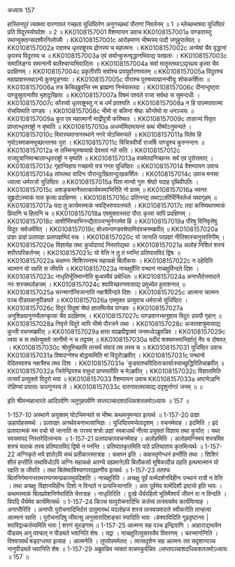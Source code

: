 अध्यायः 157

हास्तिनपुरं त्यक्त्वा वारणावतं गच्छता युधिष्ठिरेण अनुगच्छथां पौराणां निवर्तनम् ॥ 1 ॥ म्लेच्छभाषया युधिष्ठिरं प्रति विदुरस्योपदेशः ॥ 2 ॥
KK0108157001	वैशम्पायन उवाच 
KK0108157001a	पाण्डवास्तु रथान्युक्तान्सदश्वैरनिलोपमैः ।
KK0108157001c	आरोहमाणा भीष्मस्य पादौ जगृहुरार्तवत् ॥
KK0108157002a	राज्ञश्च धृतराष्ट्रस्य द्रोणस्य च महात्मनः ।
KK0108157002c	अन्येषां चैव वृद्धानां कृपस्य विदुरस्य च ॥
KK0108157003a	एवं सर्वान्कुरून्वृद्धानभिवाद्य यतव्रताः ।
KK0108157003c	समालिङ्ग्य समानान्वै बालैश्चाप्यभिवादिताः ॥
KK0108157004a	सर्वा मातॄस्तथाऽऽपृच्छ्य कृत्वा चैव प्रदक्षिणम् ।
KK0108157004c	प्रकृतीरपि सर्वाश्च प्रययुर्वारणावतम् ॥
KK0108157005a	विदुरश्च महाप्राज्ञस्तथाऽन्ये कुरुपुङ्गवाः ।
KK0108157005c	पौराश्च पुरुषव्याघ्रानन्वीयुः शोककर्शिताः ॥
KK0108157006a	तत्र केचिद्ब्रुवन्ति स्म ब्राह्मणा निर्भयास्तदा ।
KK0108157006c	दीनान्दृष्ट्वा पाण्डुसुतानतीव भृशदुःखिताः ॥
KK0108157007a	विषमं पश्यते राजा सर्वथा स सुमन्दधीः ।
KK0108157007c	कौरव्यो धृतराष्ट्रस्तु न च धर्मं प्रपश्यति ॥
KK0108157008a	न हि पापमपापात्मा रोचयिष्यति पाण्डवः ।
KK0108157008c	भीमो वा बलिनां श्रेष्ठः कौन्तेयो वा धनञ्जयः ॥
KK0108157009a	कुत एव महात्मानौ माद्रीपुत्रौ करिष्यतः ।
KK0108157009c	तान्राज्यं पितृतः प्राप्तान्धृतराष्ट्रो न मृष्यति ॥
KK0108157010a	अधर्म्यमिदमत्यन्तं कथं भीष्मोऽनुमन्यते ।
KK0108157010c	विवास्यमानानस्थाने नगरे योऽभिमन्यते ॥
KK0108157011a	पितेव हि नृपोऽस्माकमभूच्छान्तनवः पुरा ।
KK0108157011c	विचित्रवीर्यो राजर्षिः पाण्डुश्च कुरुनन्दनः ॥
KK0108157012a	स तस्मिन्पुरुषव्याघ्रे देवभावं गते सति ।
KK0108157012c	राजपुत्रानिमान्बालान्धृतराष्ट्रो न मृष्यति ॥
KK0108157013a	वयमेतदनिच्छन्तः सर्व एव पुरोत्तमात् ।
KK0108157013c	गृहान्विहाय गच्छामो यत्र गन्ता युधिष्ठिरः ॥
KK0108157014	वैशम्पायन उवाच 
KK0108157014a	तांस्तथा वादिनः पौरान्दुःखितान्दुःखकर्शितः ।
KK0108157014c	उवाच मनसा ध्यात्वा धर्मराजो युधिष्ठिरः ॥
KK0108157015a	पिता मान्यो गुरुः श्रेष्ठो यदाह पृथिवीपतिः ।
KK0108157015c	अशङ्कमानैस्तत्कार्यमस्माभिरिति नो व्रतम् ॥
KK0108157016a	भवन्तः सुहृदोऽस्माकं यात कृत्वा प्रदक्षिणम् ।
KK0108157016c	प्रतिनन्द्य तथाऽऽशीर्भिर्निवर्तध्वं यथागृहम् ॥
KK0108157017a	यदा तु कार्यमस्माकं भवद्भिरुपपत्स्यते ।
KK0108157017c	तदा करिष्यथास्माकं प्रियाणि च हितानि च ॥
KK0108157018a	एवमुक्तास्तदा पौराः कृत्वा चापि प्रदक्षिणम् ।
KK0108157018c	आशीर्भिश्चाभिनन्द्यैताञ्जग्मुर्नगरमेव हि ॥
KK0108157019a	पौरेषु विनिवृत्तेषु विदुरः सर्वधर्मवित् ।
KK0108157019c	बोधयन्पाण्डवश्रेष्ठमिदंवचनमब्रवीत् ॥
KK0108157020a	प्राज्ञः प्राज्ञं प्रलापज्ञः प्रलापज्ञमिदं वचः ।
KK0108157020c	यो जानाति परप्रज्ञां नीतिशास्त्रानुसारिणीम् ।
KK0108157020e	विज्ञायेह तथा कुर्यादापदं निस्तरेद्यथा ॥
KK0108157021a	अलोहं निशितं शस्त्रं शरीरपरिकर्तनम् ।
KK0108157021c	यो वेत्ति न तु तं घ्नन्ति प्रतिघातविदं द्विषः ॥
KK0108157022a	कक्षघ्नः शिशिरघ्नश्च महाकक्षे बिलौकसः ।
KK0108157022c	न दहेदिति चात्मानं यो रक्षति स जीवति ॥
KK0108157023a	नाचक्षुर्वेत्ति पन्थानं नाचक्षुर्विन्दते दिशः ।
KK0108157023c	नाधृतिर्भूतिमाप्नोति बुध्यस्वैवं प्रबोधितः ॥
KK0108157024a	अनाप्तैर्दत्तमादत्ते नरः शस्त्रमलोहजम् ।
KK0108157024c	श्वाविच्छरणमासाद्य प्रमुच्येत हुताशनात् ॥
KK0108157025a	चरन्मार्गान्विजानाति नक्षत्रैर्विन्दते दिशः ।
KK0108157025c	आत्मना चात्मनः पञ्च पीडयन्नानुपीड्यते ॥
KK0108157026a	एवमुक्तः प्रत्युवाच धर्मराजो युधिष्ठिरः ।
KK0108157026c	विदुरं विदुषां श्रेष्ठं ज्ञातमित्येव पाण्डवः ॥
KK0108157027a	अनुशिक्ष्यानुगम्यैतान्कृत्वा चैव प्रदक्षिणम् ।
KK0108157027c	पाण्डवानभ्यनुज्ञाय विदुरः प्रययौ गृहान् ॥
KK0108157028a	निवृत्ते विदुरे चापि भीष्मे पौरजने तथा ।
KK0108157028c	अजातशत्रुमासाद्य कुन्ती वचनमब्रवीत् ॥
KK0108157029a	क्षत्ता यदब्रवीद्वाक्यं जनमध्येऽब्रुवन्निव ।
KK0108157029c	त्वया च स तथेत्युक्तो जानीमो न च तद्वयम् ॥
KK0108157030a	यदीदं शक्यमस्माभिर्ज्ञातुं नैव च दोषवत् ।
KK0108157030c	श्रोतुमिच्छामि तत्सर्वं संवादं तव तस्य च ॥
KK0108157031	युधिष्ठिर उवाच 
KK0108157031a	विषादग्नेश्च बोद्धव्यमिति मां विदुरोऽब्रवीत् ।
KK0108157031c	पन्थानो वेदितव्याश्च नक्षत्रैश्च तथा दिशः ।
KK0108157031e	`कुड्याश्चविदिताःकार्याःस्याच्छुद्धिरितिचाब्रवीत् ॥
KK0108157032a	जितेन्द्रियश्च वसुधां प्राप्स्यतीति च मेऽब्रवीत् ।
KK0108157032c	विज्ञातमिति तत्सर्वं प्रत्युक्तो विदुरो मया ॥
KK0108157033	वैशम्पायन उवाच 
KK0108157033a	अष्टमेऽहनि रोहिण्यां प्रयाताः फाल्गुनस्य ते ।
KK0108157033c	वारणावतमासाद्य ददृशुर्नागरं जनम् ॥ ॥

इति श्रीमन्महाभारते आदिपर्वणि जतुगृहपर्वणि सप्तपञ्चादशदधिकशततमोऽध्यायः ॥ 157 ॥

1-157-10 अस्थाने अयुक्तम् योऽभिमन्यते स भीष्मः कथमनुमन्यत इत्यर्थः ॥
 1-157-20 प्राज्ञः ऊहापोहसमर्थः । प्रलापज्ञः अनर्थवचनाभासाभिज्ञः । युधिष्ठिरमप्येतादृशम् । वचनमेवाह । इदमिति । इदं प्रलापात्मकं मम वचो यो जानाति सः परस्य शत्रोः प्रज्ञां स्वबाधार्थं नीत्या प्रयुक्तां विज्ञाय तथा कुर्यात् । यथा स्वयमापदं निस्तरेदित्यन्वयः ॥
 1-157-21 प्रलापाकारवचनमेवाह । अलोहमिति । अलोहमग्निमयं शस्त्रमिव शस्त्रं घातकं तस्य प्रतिघातविदं द्विषो न घ्नन्ति । प्रतिघातकृतमिति पाठे प्रतिघाताय कृतमित्यर्थः ॥ 
1-157-22 अग्निकृते भये ज्ञातेऽपि कथं प्रतीकारस्तत्राह । कक्षघ्न इति । कक्षस्तृणेन्धनं हन्तीति तथा । शिशिरं शीतं हन्तीति तथाविधोऽपि अग्निः महाकक्षे अरण्ये दह्यमानेऽपि बिलौकसो मूषिकादीन्न दहति इत्थमात्मानं यो रक्षति स जीवति । तथा बिलेष्वाविश्यागाराद्रक्षणीय इत्यर्थः ॥ 1-157-23 ततश्च बिलनिर्गमानन्तरमरण्यगमन्प्रकारमुपदिशति । नाचक्षुरिति । अचक्षुः पूर्वं वर्त्मदर्शनविहीनः पन्थानं रात्रौ न वेत्ति । तथा अचक्षुः विज्ञानविहीनः दिशो न विन्दते न प्रत्यभिजानाति । अतः पूर्वमेव वर्त्मदिशौ द्रष्टव्ये इति भावः । कथमस्माकं बिलप्रवेशनिर्गमाविति चेत्तत्राह । नाधृतिरिति । दुःखे धैर्यरहितो भूतिमैश्वर्यं जीवनं वा न विन्दति । विपदि धैर्यमेव कार्यमित्यर्थः ॥ 
1-157-24 किञ्च यत्पुरोचनादिभिः कर्तव्यं तत्स्वयमेव कार्यमित्याह । अनाप्तैरिति । अनाप्तैः पुरोचनादिभिर्दत्तं दातुमारब्धं यदलोहजं शस्त्रं तत्स्वयमादत्ते स्वीकरोति तान्हत्वा आत्मानं रक्षति । पुरोचनादिषु जीवत्सु अनुसारादिशङ्का स्यादिति भावः ।#श्वाविदिति गूढदृष्टान्तः | श्वाविद्वत्कर्तव्यमिति भावः | शरणं सुरङ्गाम् ॥ 
1-157-25 आत्मना सह पञ्च इन्द्रियाणि । आहाराद्यभावेन पीडयम् अनु पश्चात् न पीड्यते भवानिति शेषः । यद्वा । नाचक्षुरित्युक्तस्यैव विवरणम् । चरन्मार्गानिति । विश्वासार्थं षड्दग्धव्या इत्याह । आत्मनेति । लुप्तोपममेतत् । त्वत्सदृशेन सह आत्मनः तव सदृशान्पञ्च नानुपीड्यते भवानिति शेषः ॥ 1-157-29 अब्रुवन्निव व्यक्तां वाचमकुर्वन्निव ॥सप्तपञ्चाशदधिकशततमोऽध्यायः ॥ 157 ॥
